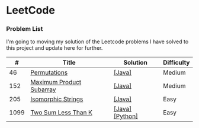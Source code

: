# LeetCode

### Problem List

I'm going to moving my solution of the Leetcode problems I have solved to this project and update here for further.

| #    | Title                                                                               | Solution                                                                                                                                          | Difficulty |
| ---- | ----------------------------------------------------------------------------------- | ------------------------------------------------------------------------------------------------------------------------------------------------- | ---------- |
| 46   | [Permutations](https://leetcode.com/problems/permutations/)                         | [[Java]](/Problems_and_Solutions/0046_permutations/Solution.java)                                                                                 | Medium     |
| 152  | [Maximum Product Subarray](https://leetcode.com/problems/maximum-product-subarray/) | [[Java]](/Problems_and_Solutions/0152_maximum-product-subarray/Solution.java)                                                                     | Medium     |
| 205  | [Isomorphic Strings](https://leetcode.com/problems/isomorphic-strings/)             | [[Java]](/Problems_and_Solutions/0205_isomorphic-strings/Solution.java)                                                                           | Easy       |
| 1099 | [Two Sum Less Than K](https://leetcode.com/problems/two-sum-less-than-k/)           | [[Java]](/Problems_and_Solutions/1099_Two-Sum-Less-Than-K/Solution.java) [[Python]](/Problems_and_Solutions/1099_Two-Sum-Less-Than-K/Solution.py) | Easy       |
